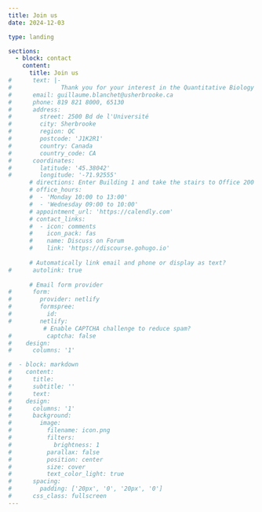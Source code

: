 ```yaml
---
title: Join us
date: 2024-12-03

type: landing

sections:
  - block: contact
    content:
      title: Join us
#      text: |-
#              Thank you for your interest in the Quantitative Biology Lab at Université de Sherbrooke, led by Professor F. Guillaume Blanchet. Whether you have questions about our research, are interested in collaboration opportunities, or simply want to reach out, we're here to help. Please feel free to get in touch with us using the information below
#      email: guillaume.blanchet@usherbrooke.ca
#      phone: 819 821 8000, 65130
#      address:
#        street: 2500 Bd de l'Université
#        city: Sherbrooke
#        region: QC
#        postcode: 'J1K2R1'
#        country: Canada
#        country_code: CA
#      coordinates:
#        latitude: '45.38042'
#        longitude: '-71.92555'
      # directions: Enter Building 1 and take the stairs to Office 200 on Floor 2
      # office_hours:
      #  - 'Monday 10:00 to 13:00'
      #  - 'Wednesday 09:00 to 10:00'
      # appointment_url: 'https://calendly.com'
      # contact_links:
      #  - icon: comments
      #    icon_pack: fas
      #    name: Discuss on Forum
      #    link: 'https://discourse.gohugo.io'
    
      # Automatically link email and phone or display as text?
#      autolink: true
    
      # Email form provider
#      form:
#        provider: netlify
#        formspree:
#          id:
#        netlify:
          # Enable CAPTCHA challenge to reduce spam?
#          captcha: false
#    design:
#      columns: '1'

#  - block: markdown
#    content:
#      title:
#      subtitle: ''
#      text:
#    design:
#      columns: '1'
#      background:
#        image: 
#          filename: icon.png
#          filters:
#            brightness: 1
#          parallax: false
#          position: center
#          size: cover
#          text_color_light: true
#      spacing:
#        padding: ['20px', '0', '20px', '0']
#      css_class: fullscreen
---
```

